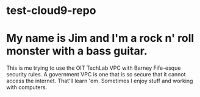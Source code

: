 # test-cloud9-repo
# My name is Jim and I'm a rock n' roll monster with a bass guitar.

This is me trying to use the OIT TechLab VPC with Barney Fife-esque security rules.  A government VPC is one that is so secure that it cannot access the internet.  That'll learn 'em.  Sometimes I enjoy stuff and working with computers.

